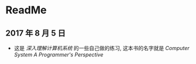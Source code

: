 # ReadMe

## 2017 年 8 月 5 日

+ 这是 *深入理解计算机系统* 的一些自己做的练习,
这本书的名字就是 *Computer System A Programmer's Perspective*

